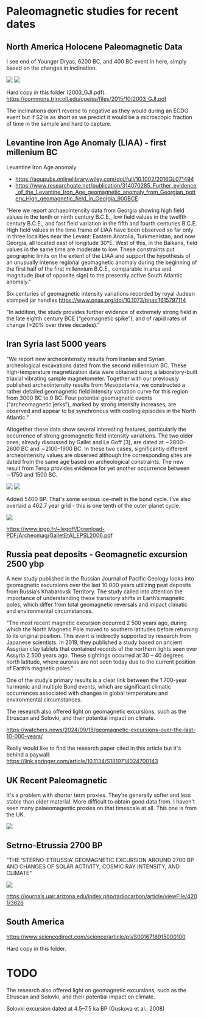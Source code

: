 # Paleomagnetic studies for recent dates

## North America Holocene Paleomagnetic Data

I see end of Younger Dryas, 6200 BC, and 400 BC event in here, simply based on the changes in inclination.

![](img/notam-paleomag1.png)
![](img/notam-paleomag2.png)

Hard copy in this folder (2003_GJI.pdf). https://commons.trincoll.edu/cgeiss/files/2015/10/2003_GJI.pdf

The inclinations don't reverse to negative as they would during an ECDO event but if S2 is as short as we predict it would be a microscopic fraction of time in the sample and hard to capture.

## Levantine Iron Age Anomaly (LIAA) - first millenium BC

Levantine Iron Age anomaly
- https://agupubs.onlinelibrary.wiley.com/doi/full/10.1002/2016GL071494
- https://www.researchgate.net/publication/314070285_Further_evidence_of_the_Levantine_Iron_Age_geomagnetic_anomaly_from_Georgian_pottery_High_geomagnetic_field_in_Georgia_900BCE

"Here we report archaeointensity data from Georgia showing high field values in the tenth or ninth century B.C.E., low field values in the twelfth century B.C.E., and fast field variation in the fifth and fourth centuries B.C.E. High field values in the time frame of LIAA have been observed so far only in three localities near the Levant: Eastern Anatolia, Turkmenistan, and now Georgia, all located east of longitude 30°E. West of this, in the Balkans, field values in the same time are moderate to low. These constraints put geographic limits on the extent of the LIAA and support the hypothesis of an unusually intense regional geomagnetic anomaly during the beginning of the first half of the first millennium B.C.E., comparable in area and magnitude (but of opposite sign) to the presently active South Atlantic anomaly."

Six centuries of geomagnetic intensity variations recorded by royal Judean stamped jar handles https://www.pnas.org/doi/10.1073/pnas.1615797114

"In addition, the study provides further evidence of extremely strong field in the late eighth century BCE (“geomagnetic spike”), and of rapid rates of change (>20% over three decades)."

## Iran Syria last 5000 years

"We report new archeointensity results from Iranian and Syrian archeological excavations dated from the second millennium BC. These high-temperature magnetization data were obtained using a laboratory-built triaxial vibrating sample magnetometer. Together with our previously published archeointensity results from Mesopotamia, we constructed a rather detailed geomagnetic field intensity variation curve for this region from 3000 BC to 0 BC. Four potential geomagnetic events (“archeomagnetic jerks”), marked by strong intensity increases, are observed and appear to be synchronous with cooling episodes in the North Atlantic."

Altogether these data show several interesting features, particularly the occurrence of strong geomagnetic field intensity variations. The two older ones, already discussed by Gallet and Le Goff [3], are dated at ∼2800–2600 BC and ∼2100–1900 BC. In these two cases, significantly different archeointensity values are observed although the corresponding sites are dated from the same age based on archeological constraints. The new result from Terqa provides evidence for yet another occurrence between ∼1750 and 1500 BC.

![](img/mesopotamia1.jpg)
![](img/mesopotamia2.jpg)

Added 5400 BP. That's some serious ice-melt in the bond cycle. I've also overlaid a 462.7 year grid - this is one tenth of the outer planet cycle.

![](img/mesopotamia3.jpg)

https://www.ipgp.fr/~legoff/Download-PDF/Archeomag/GalletEtAl_EPSL2006.pdf

## Russia peat deposits - Geomagnetic excursion 2500 ybp

A new study published in the Russian Journal of Pacific Geology looks into geomagnetic excursions over the last 10 000 years utilizing peat deposits from Russia’s Khabarovsk Territory. The study called into attention the importance of understanding these transitory shifts in Earth’s magnetic poles, which differ from total geomagnetic reversals and impact climatic and environmental circumstances. 

"The most recent magnetic excursion occurred 2 500 years ago, during which the North Magnetic Pole moved to southern latitudes before returning to its original position. This event is indirectly supported by research from Japanese scientists. In 2019, they published a study based on ancient Assyrian clay tablets that contained records of the northern lights seen over Assyria 2 500 years ago. These sightings occurred at 30 – 40 degrees north latitude, where auroras are not seen today due to the current position of Earth’s magnetic poles."

One of the study’s primary results is a clear link between the 1 700-year harmonic and multiple Bond events, which are significant climatic occurrences associated with changes in global temperature and environmental circumstances.

The research also offered light on geomagnetic excursions, such as the Etruscan and Solovki, and their potential impact on climate.

https://watchers.news/2024/09/18/geomagnetic-excursions-over-the-last-10-000-years/

Really would like to find the research paper cited in this article but it's behind a paywall: https://link.springer.com/article/10.1134/S1819714024700143

## UK Recent Paleomagnetic

It's a problem with shorter term proxies. They're generally softer and less stable than older material. More difficult to obtain good data from. I haven't seen many palaeomagentic proxies on that timescale at all. This one is from the UK.

![](img/uk-paleomagnetic.jpg)

## Setrno-Etrussia 2700 BP

"THE ‘STERNO-ETRUSSIA’ GEOMAGNETIC EXCURSION AROUND 2700 BP AND CHANGES OF SOLAR ACTIVITY, COSMIC RAY INTENSITY, AND CLIMATE"

![](img/sterno-estrussia.jpg)

https://journals.uair.arizona.edu/index.php/radiocarbon/article/viewFile/4201/3626

## South America

https://www.sciencedirect.com/science/article/pii/S0016716915000100

Hard copy in this folder.

# TODO

The research also offered light on geomagnetic excursions, such as the Etruscan and Solovki, and their potential impact on climate.

Solovki excursion dated at 4.5–7.5 ka BP (Guskova et al., 2008)
